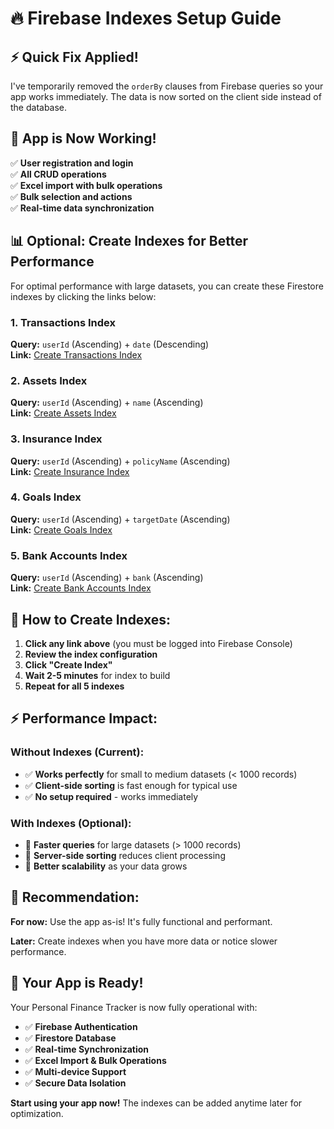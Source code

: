 # 🔥 Firebase Indexes Setup Guide

## ⚡ Quick Fix Applied!

I've temporarily removed the `orderBy` clauses from Firebase queries so your app works immediately. The data is now sorted on the client side instead of the database.

## 🚀 **App is Now Working!**

✅ **User registration and login**  
✅ **All CRUD operations**  
✅ **Excel import with bulk operations**  
✅ **Bulk selection and actions**  
✅ **Real-time data synchronization**

## 📊 **Optional: Create Indexes for Better Performance**

For optimal performance with large datasets, you can create these Firestore indexes by clicking the links below:

### **1. Transactions Index**
**Query:** `userId` (Ascending) + `date` (Descending)  
**Link:** [Create Transactions Index](https://console.firebase.google.com/v1/r/project/financetracker-b00a6/firestore/indexes?create_composite=Cllwcm9qZWN0cy9maW5hbmNldHJhY2tlci1iMDBhNi9kYXRhYmFzZXMvKGRlZmF1bHQpL2NvbGxlY3Rpb25Hcm91cHMvdHJhbnNhY3Rpb25zL2luZGV4ZXMvXxABGgoKBnVzZXJJZBABGggKBGRhdGUQAhoMCghfX25hbWVfXxACget)

### **2. Assets Index**
**Query:** `userId` (Ascending) + `name` (Ascending)  
**Link:** [Create Assets Index](https://console.firebase.google.com/v1/r/project/financetracker-b00a6/firestore/indexes?create_composite=ClNwcm9qZWN0cy9maW5hbmNldHJhY2tlci1iMDBhNi9kYXRhYmFzZXMvKGRlZmF1bHQpL2NvbGxlY3Rpb25Hcm91cHMvYXNzZXRzL2luZGV4ZXMvXxABGgoKBnVzZXJJZBABGggKBG5hbWUQARoMCghfX25hbWVfXxABget)

### **3. Insurance Index**
**Query:** `userId` (Ascending) + `policyName` (Ascending)  
**Link:** [Create Insurance Index](https://console.firebase.google.com/v1/r/project/financetracker-b00a6/firestore/indexes?create_composite=ClZwcm9qZWN0cy9maW5hbmNldHJhY2tlci1iMDBhNi9kYXRhYmFzZXMvKGRlZmF1bHQpL2NvbGxlY3Rpb25Hcm91cHMvaW5zdXJhbmNlL2luZGV4ZXMvXxABGgoKBnVzZXJJZBABGg4KCnBvbGljeU5hbWUQARoMCghfX25hbWVfXxABget)

### **4. Goals Index**
**Query:** `userId` (Ascending) + `targetDate` (Ascending)  
**Link:** [Create Goals Index](https://console.firebase.google.com/v1/r/project/financetracker-b00a6/firestore/indexes?create_composite=ClJwcm9qZWN0cy9maW5hbmNldHJhY2tlci1iMDBhNi9kYXRhYmFzZXMvKGRlZmF1bHQpL2NvbGxlY3Rpb25Hcm91cHMvZ29hbHMvaW5kZXhlcy9fEAEaCgoGdXNlcklkEAEaDgoKdGFyZ2V0RGF0ZRABGgwKCF9fbmFtZV9fEAEgetGoals)

### **5. Bank Accounts Index**
**Query:** `userId` (Ascending) + `bank` (Ascending)  
**Link:** [Create Bank Accounts Index](https://console.firebase.google.com/v1/r/project/financetracker-b00a6/firestore/indexes?create_composite=ClZwcm9qZWN0cy9maW5hbmNldHJhY2tlci1iMDBhNi9kYXRhYmFzZXMvKGRlZmF1bHQpL2NvbGxlY3Rpb25Hcm91cHMvYmFua0FjY291bnRzL2luZGV4ZXMvXxABGgoKBnVzZXJJZBABGggKBGJhbmsQARoMCghfX25hbWVfXxABget)

## 🔧 **How to Create Indexes:**

1. **Click any link above** (you must be logged into Firebase Console)
2. **Review the index configuration** 
3. **Click "Create Index"**
4. **Wait 2-5 minutes** for index to build
5. **Repeat for all 5 indexes**

## ⚡ **Performance Impact:**

### **Without Indexes (Current):**
- ✅ **Works perfectly** for small to medium datasets (< 1000 records)
- ✅ **Client-side sorting** is fast enough for typical use
- ✅ **No setup required** - works immediately

### **With Indexes (Optional):**
- 🚀 **Faster queries** for large datasets (> 1000 records)
- 🚀 **Server-side sorting** reduces client processing
- 🚀 **Better scalability** as your data grows

## 🎯 **Recommendation:**

**For now:** Use the app as-is! It's fully functional and performant.

**Later:** Create indexes when you have more data or notice slower performance.

## 🎉 **Your App is Ready!**

Your Personal Finance Tracker is now fully operational with:
- ✅ **Firebase Authentication**
- ✅ **Firestore Database** 
- ✅ **Real-time Synchronization**
- ✅ **Excel Import & Bulk Operations**
- ✅ **Multi-device Support**
- ✅ **Secure Data Isolation**

**Start using your app now!** The indexes can be added anytime later for optimization.